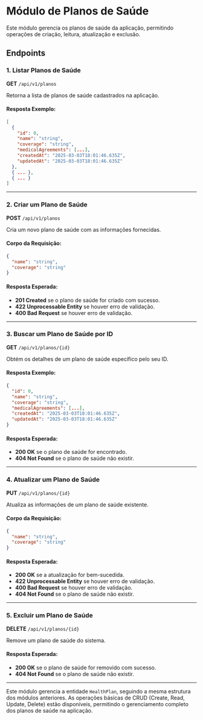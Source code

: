 # Módulo de Planos de Saúde

Este módulo gerencia os planos de saúde da aplicação, permitindo operações de criação, leitura, atualização e exclusão.

## Endpoints

### 1. Listar Planos de Saúde

**GET** `/api/v1/planos`

Retorna a lista de planos de saúde cadastrados na aplicação.

#### Resposta Exemplo:

```json
[
  {
    "id": 0,
    "name": "string",
    "coverage": "string",
    "medicalAgreements": [...],
    "createdAt": "2025-03-03T18:01:46.635Z",
    "updatedAt": "2025-03-03T18:01:46.635Z"
  },
  { ... },
  { ... }
]
```

---

### 2. Criar um Plano de Saúde

**POST** `/api/v1/planos`

Cria um novo plano de saúde com as informações fornecidas.

#### Corpo da Requisição:

```json
{
  "name": "string",
  "coverage": "string"
}
```

#### Resposta Esperada:
- **201 Created** se o plano de saúde for criado com sucesso.
- **422 Unprocessable Entity** se houver erro de validação.
- **400 Bad Request** se houver erro de validação.

---

### 3. Buscar um Plano de Saúde por ID

**GET** `/api/v1/planos/{id}`

Obtém os detalhes de um plano de saúde específico pelo seu ID.

#### Resposta Exemplo:

```json
{
  "id": 0,
  "name": "string",
  "coverage": "string",
  "medicalAgreements": [...],
  "createdAt": "2025-03-03T18:01:46.635Z",
  "updatedAt": "2025-03-03T18:01:46.635Z"
}
```

#### Resposta Esperada:
- **200 OK** se o plano de saúde for encontrado.
- **404 Not Found** se o plano de saúde não existir.

---

### 4. Atualizar um Plano de Saúde

**PUT** `/api/v1/planos/{id}`

Atualiza as informações de um plano de saúde existente.

#### Corpo da Requisição:

```json
{
  "name": "string",
  "coverage": "string"
}
```

#### Resposta Esperada:
- **200 OK** se a atualização for bem-sucedida.
- **422 Unprocessable Entity** se houver erro de validação.
- **400 Bad Request** se houver erro de validação.
- **404 Not Found** se o plano de saúde não existir.

---

### 5. Excluir um Plano de Saúde

**DELETE** `/api/v1/planos/{id}`

Remove um plano de saúde do sistema.

#### Resposta Esperada:
- **200 OK** se o plano de saúde for removido com sucesso.
- **404 Not Found** se o plano de saúde não existir.

---

Este módulo gerencia a entidade `HealthPlan`, seguindo a mesma estrutura dos módulos anteriores. As operações básicas de CRUD (Create, Read, Update, Delete) estão disponíveis, permitindo o gerenciamento completo dos planos de saúde na aplicação.